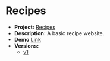 # Recipes

* **Project:** [Recipes](https://www.theodinproject.com/lessons/foundations-recipes)
* **Description:** A basic recipe website.
* **Demo** [Link](https://kdvh.github.io/odin-projects/001-recipes/)
* **Versions:**
  * [v1](./versions/v1.jpg)
